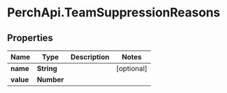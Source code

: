 # PerchApi.TeamSuppressionReasons

## Properties
Name | Type | Description | Notes
------------ | ------------- | ------------- | -------------
**name** | **String** |  | [optional] 
**value** | **Number** |  | 


